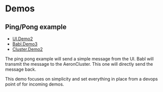 # Demos

## Ping/Pong example
- [UI.Demo2](../ui/README.md#demo2)
- [Babl.Demo3](../babl/README.md#demo3)
- [Cluster.Demo2](../ui/README.md#demo2)

The ping pong example will send a simple message from the UI.
Babl will transmit the message to the AeronCluster. This one will directly send the message back.

This demo focuses on simplicity and set everything in place from a devops point of for incoming demos. 
